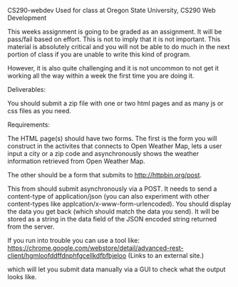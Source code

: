 CS290-webdev
Used for class at Oregon State University, CS290 Web Development

This weeks assignment is going to be graded as an assignment. It will be pass/fail based on effort. This is not to imply that it is not important. This material is absolutely critical and you will not be able to do much in the next portion of class if you are unable to write this kind of program.

However, it is also quite challenging and it is not uncommon to not get it working all the way within a week the first time you are doing it.

Deliverables:

You should submit a zip file with one or two html pages and as many js or css files as you need.

Requirements:

The HTML page(s) should have two forms. The first is the form you will construct in the activites that connects to Open Weather Map, lets a user input a city or a zip code and asynchronously shows the weather information retrieved from Open Weather Map.

The other should be a form that submits to http://httpbin.org/post.

This from should submit asynchronously via a POST. It needs to send a content-type of application/json (you can also experiment with other content-types like applcation/x-www-form-urlencoded). You should display the data you get back (which should match the data you send). It will be stored as a string in the data field of the JSON encoded string returned from the server.

If you run into trouble you can use a tool like: https://chrome.google.com/webstore/detail/advanced-rest-client/hgmloofddffdnphfgcellkdfbfbjeloo (Links to an external site.)

which will let you submit data manually via a GUI to check what the output looks like.
